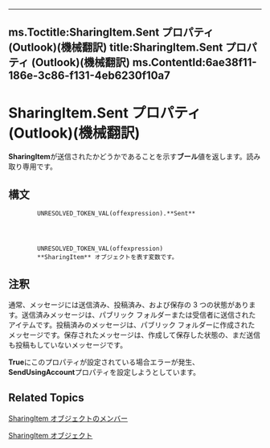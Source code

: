 

---
ms.Toctitle:SharingItem.Sent プロパティ (Outlook)(機械翻訳)
title:SharingItem.Sent プロパティ (Outlook)(機械翻訳)
ms.ContentId:6ae38f11-186e-3c86-f131-4eb6230f10a7
---
# SharingItem.Sent プロパティ (Outlook)(機械翻訳)




**SharingItem**が送信されたかどうかであることを示す**ブール**値を返します。読み取り専用です。

## 構文

            UNRESOLVED_TOKEN_VAL(offexpression).**Sent**




            UNRESOLVED_TOKEN_VAL(offexpression)
            **SharingItem** オブジェクトを表す変数です。



## 注釈
通常、メッセージには送信済み、投稿済み、および保存の 3 つの状態があります。送信済みメッセージは、パブリック フォルダーまたは受信者に送信されたアイテムです。投稿済みのメッセージは、パブリック フォルダーに作成されたメッセージです。保存されたメッセージは、作成して保存した状態の、まだ送信も投稿もしていないメッセージです。



**True**にこのプロパティが設定されている場合エラーが発生、 **SendUsingAccount**プロパティを設定しようとしています。



## Related Topics

[SharingItem オブジェクトのメンバー](719ad60e-2242-2c54-778f-006b61690389.md)

[SharingItem オブジェクト](63dd3451-44f3-7cc4-c6e2-7dad5835a7d2.md)




